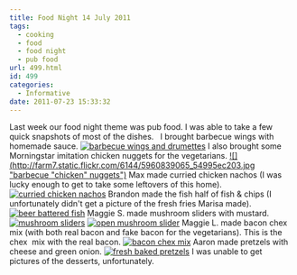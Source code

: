 ```yaml
---
title: Food Night 14 July 2011
tags:
  - cooking
  - food
  - food night
  - pub food
url: 499.html
id: 499
categories:
  - Informative
date: 2011-07-23 15:33:32
---
```


Last week our food night theme was pub food. I was able to take a few quick snapshots of most of the dishes.   I brought barbecue wings with homemade sauce. [![](http://farm7.static.flickr.com/6141/5960838983_6e12eb2688.jpg "barbecue wings and drumettes")](http://www.flickr.com/photos/bubem/5960838983/in/photostream/) I also brought some Morningstar imitation chicken nuggets for the vegetarians. [![](http://farm7.static.flickr.com/6144/5960839065_54995ec203.jpg "barbecue "chicken" nuggets")](http://www.flickr.com/photos/bubem/5960839065/) Max made curried chicken nachos (I was lucky enough to get to take some leftovers of this home). [![](http://farm7.static.flickr.com/6141/5960839537_426639523e.jpg "curried chicken nachos")](http://www.flickr.com/photos/bubem/5960839537/) Brandon made the fish half of fish & chips (I unfortunately didn't get a picture of the fresh fries Marisa made). [![](http://farm7.static.flickr.com/6009/5960839471_10959da61f.jpg "beer battered fish")](http://www.flickr.com/photos/bubem/5960839471/) Maggie S. made mushroom sliders with mustard. [![](http://farm7.static.flickr.com/6006/5960839289_cd80d1809b.jpg "mushroom sliders")](http://www.flickr.com/photos/bubem/5960839289/) [![](http://farm7.static.flickr.com/6016/5960839375_1573e2000a.jpg "open mushroom slider")](http://www.flickr.com/photos/bubem/5960839375/) Maggie L. made bacon chex mix (with both real bacon and fake bacon for the vegetarians). This is the chex  mix with the real bacon. [![](http://farm7.static.flickr.com/6139/5961397442_330d80aab7.jpg "bacon chex mix")](http://www.flickr.com/photos/bubem/5961397442/) Aaron made pretzels with cheese and green onion. [![](http://farm7.static.flickr.com/6030/5961397346_fe56ec3950.jpg "fresh baked pretzels")](http://www.flickr.com/photos/bubem/5961397346/) I was unable to get pictures of the desserts, unfortunately.